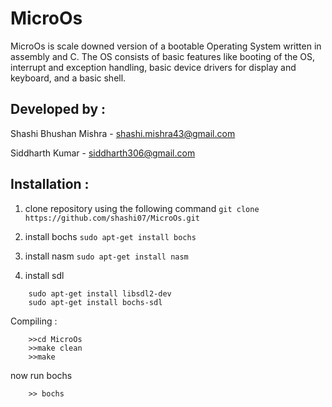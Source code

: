 
MicroOs
=======================
MicroOs is scale downed version of a bootable Operating System written in assembly and C. The OS consists
of basic features like booting of the OS, interrupt and exception handling, basic device drivers for display and
keyboard, and a basic shell.

Developed by :
------------------------
Shashi Bhushan Mishra - shashi.mishra43@gmail.com

Siddharth Kumar - siddharth306@gmail.com


Installation :
--------------------

1. clone repository using the following command
	`git clone https://github.com/shashi07/MicroOs.git`
2. install bochs
	`sudo apt-get install bochs`
3. install nasm
	`sudo apt-get install nasm`

4. install sdl 
```
	sudo apt-get install libsdl2-dev
	sudo apt-get install bochs-sdl
```

Compiling :
```	
	>>cd MicroOs
	>>make clean
	>>make 
```
now run bochs 
```
	>> bochs 
```

